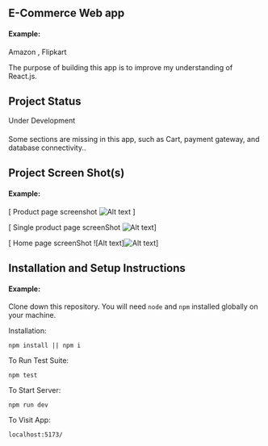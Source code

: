 ## E-Commerce Web app

#### Example:

Amazon , Flipkart 

The purpose of building this app is to improve my understanding of React.js.

## Project Status
Under Development 

#### 

Some sections are missing in this app, such as Cart, payment gateway, and database connectivity..

## Project Screen Shot(s)

#### Example:   

[ Product page screenshot ![Alt text](public/images/ss_2.png) ]

[ Single product page screenShot ![Alt text](public/images/ss.png)]

[ Home page screenShot ![Alt text]![Alt text](public/images/home.png)]

## Installation and Setup Instructions

#### Example:  

Clone down this repository. You will need `node` and `npm` installed globally on your machine.  

Installation:

```npm install || npm i```  

To Run Test Suite:  

```npm test```  

To Start Server:

```npm run dev```  

To Visit App:

```localhost:5173/```  


